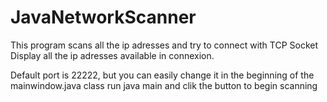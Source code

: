 # JavaNetworkScanner
This program scans all the ip adresses and try to connect with TCP Socket
Display all the ip adresses available in connexion.

Default port is 22222, but you can easily change it in the beginning of the mainwindow.java class
run java main and clik the button to begin scanning
